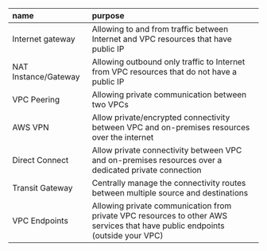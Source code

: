 | name                 | purpose                                                                                                                       |
| :------------------- | :---------------------------------------------------------------------------------------------------------------------------- |
| Internet gateway     | Allowing to and from traffic between Internet and VPC resources that have public IP                                           |
| NAT Instance/Gateway | Allowing outbound only traffic to Internet from VPC resources that do not have a public IP                                    |
| VPC Peering          | Allowing private communication between two VPCs                                                                               |
| AWS VPN              | Allow private/encrypted connectivity between VPC and on-premises resources over the internet                                  |
| Direct Connect       | Allow private connectivity between VPC and on-premises resources over a dedicated private connection                          |
| Transit Gateway      | Centrally manage the connectivity routes between multiple source and destinations                                             |
| VPC Endpoints        | Allowing private communication from private VPC resources to other AWS services that have public endpoints (outside your VPC) |
